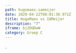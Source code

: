 ```yaml
---
path: hugomaes-iameijer
date: 2020-04-22T08:01:30.971Z
title: HugoMaes vs IAMeijer
description: "7"
iframe: bj2DUDwW
category: Groep C
---
```

.